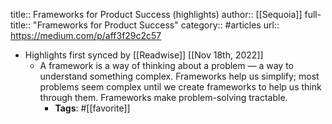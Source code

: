 title:: Frameworks for Product Success (highlights)
author:: [[Sequoia]]
full-title:: "Frameworks for Product Success"
category:: #articles
url:: https://medium.com/p/aff3f29c2c57

- Highlights first synced by [[Readwise]] [[Nov 18th, 2022]]
	- A framework is a way of thinking about a problem — a way to understand something complex. Frameworks help us simplify; most problems seem complex until we create frameworks to help us think through them. Frameworks make problem-solving tractable.
		- **Tags**: #[[favorite]]